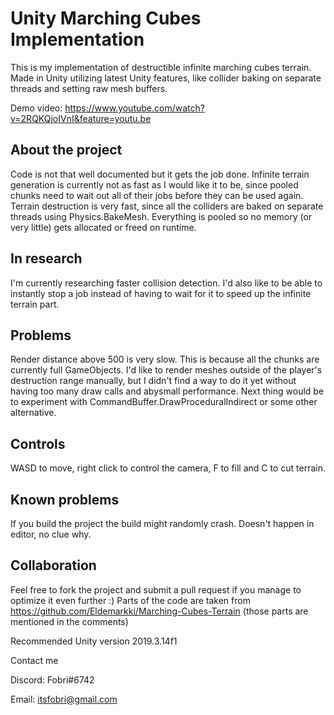 # Unity Marching Cubes Implementation
This is my implementation of destructible infinite marching cubes terrain. Made in Unity utilizing latest Unity features, like collider baking on separate threads and setting raw mesh buffers.

Demo video: https://www.youtube.com/watch?v=2RQKQjoIVnI&feature=youtu.be

## About the project
Code is not that well documented but it gets the job done. Infinite terrain generation is currently not as fast as I would like it to be, since pooled chunks need to wait out all of their jobs before they can be used again. Terrain destruction is very fast, since all the colliders are baked on separate threads using Physics.BakeMesh. Everything is pooled so no memory (or very little) gets allocated or freed on runtime.

## In research
I'm currently researching faster collision detection. I'd also like to be able to instantly stop a job instead of having to wait for it to speed up the infinite terrain part.

## Problems
Render distance above 500 is very slow. This is because all the chunks are currently full GameObjects. I'd like to render meshes outside of the player's destruction range manually, but I didn't find a way to do it yet without having too many draw calls and abysmall performance. Next thing would be to experiment with CommandBuffer.DrawProceduralIndirect or some other alternative.

## Controls
WASD to move, right click to control the camera, F to fill and C to cut terrain.

## Known problems
If you build the project the build might randomly crash. Doesn't happen in editor, no clue why.

## Collaboration
Feel free to fork the project and submit a pull request if you manage to optimize it even further :)
Parts of the code are taken from https://github.com/Eldemarkki/Marching-Cubes-Terrain (those parts are mentioned in the comments)

Recommended Unity version 2019.3.14f1


Contact me

Discord: Fobri#6742

Email: itsfobri@gmail.com
